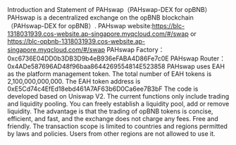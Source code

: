 Introduction and Statement of PAHswap（PAHswap-DEX for opBNB） 
PAHswap is a decentralized exchange on the opBNB blockchain（PAHswap-DEX for opBNB）.
PAHswap website:https://blc-1318031939.cos-website.ap-singapore.myqcloud.com/#/swap 
or https://blc-opbnb-1318031939.cos-website.ap-singapore.myqcloud.com/#/swap
PAHswap Factory：0xc6736E04DD0b3DB3D9b4eB936eFABA4D86Fe7c0E 
PAHswap Router：0x4ADe587696AD48f96baa8644269554814E523858 
PAHswap uses EAH as the platform management token. 
The total number of EAH tokens is 2,100,000,000,000. 
The EAH token address is 0xE5Cd74c4EfEd18ebd461A7AF63b6D0Ca6ee7B3bF
The code is developed based on Uniswap V2. 
The current functions only include trading and liquidity pooling. 
You can freely establish a liquidity pool, add or remove liquidity. 
The advantage is that the trading of opBNB tokens is concise, efficient, and fast, and the exchange does not charge any fees.
Free and friendly. 
The transaction scope is limited to countries and regions permitted by laws and policies. 
Users from other regions are not allowed to use it. 

